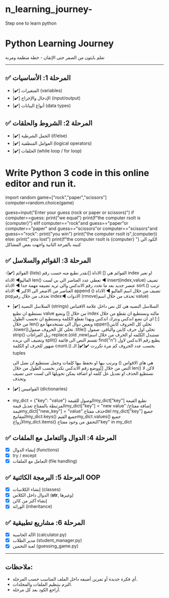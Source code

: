 # n_learning_journey-
Step one to learn python 
# Python Learning Journey

تعلم بايثون من الصفر حتى الإتقان - خطة منظمة ومرنة

---

## ✅ المرحلة 1: الأساسيات
- [✔️] المتغيرات (variables)
- [✔️] الإدخال والإخراج (input/output)
- [✔️] أنواع البيانات (data types)

## ✅ المرحلة 2: الشروط والحلقات
- [✔️] الجمل الشرطية (if/else)
- [✔️] العوامل المنطقية (logical operators)
- [✔️] الحلقات (while loop / for loop)

# Write Python 3 code in this online editor and run it.
import random
game=["rock","paper","scissors"]
computer=random.choice(game)

guess=input("Enter your guess (rock or paper or scissors)")
if computer==guess:
    print("we equal")
    print(f"the computer rsolt is {computer}")
elif computer=="rock"and guess=="paper"or computer=="paper" and guess=="scissors"or computer=="scissors"and guess=="rock":
    print("you win")
    print("the computer rsolt is",(computer))
else:
    print(" you lost")
    print(f"the computer rsolt is {computer} ")
الكود الي كتبته بالمرحة الثانية واجهت بعض المشاكل  
## ✅ المرحلة 3: القوائم والسلاسل
-[✔️] القوائم (lists)
 القوائم هي []
 الاداة []نقدر نطبع منه حسب رقم index او نغير الفاليو◀️ الاداة len() تعطي عدد العناصر الي بي لست ◀️ insert(index,value) تضيف عنصر جديد بعد ما تحدد رقم الاندكس والي تريد تضيفه مهمة جدا ◀️ 
 الاداة sort.() ترتب العناصر من الاصغر الى الاكبر ◀️ الاداة append () تضيف من خلال اسم الفاليو ◀️
 الاداة popتحذف من خلال رقم index◀️ الادوات (rmove)تحذف من خلال اسم value)
- [✔️] السلاسل النصية (strings)
السلاسل النصيه هي كل نص داخل علامة الاقتباس
نستطيع ان نطبع value من خلال [] ونضع index مالته ونستطيع ان نقطع من خلال [:] اي ان نضع اندكس ونترك اندكس وبهذا نقطع الكلمة ونستطيع ان نحسب الطول من خلال len()
وبعض دوال الي نستخدمها مع upper()تخلي كل الحروف كابتن .lower()تخلي كل الحروف صمول .title() تخلي اول حرف كابتن والباقي. صمول strip() زيل الفراغات replace.(old ,new)تستبدل الكلمه او الحرف من خلال اسم ونضيف الي نريده split() تقسم النص الى قائمة find("n") يطبع رقم الاندكس لاول ضهور للحرف او الكلمة count.() يحسب عدد الحروف كم مرة تكررت 
✔️[✔️] الـ tuples
    
    هي هاي الاقواس () ونرتب بيها او نحفظ بيها كلمات وجمل نستطيع ان نصل الى النص من خلال []ووضع رقم الاندكس نكدر نحسب الطول من خلال len() لاكن لا نستطيع الحذف او تعديل عل كلمه او اضافة يمكن تحويلها الى لست حتى تضيف وتحذف 
- [✔️] القواميس (dictionaries)
-  my_dict = {"key": "value"}
الوصول للقيمةmy_dict["key"]
تطبع القيمة المرتبطة بالمفتاح
تعديل قيمةmy_dict["key"] = "new value"
إضافة مفتاح/قيمةmy_dict["new_key"] = "value"
حذف مفتاحdel my_dict["key"]
جميع المفاتيحmy_dict.keys()
جميع القيمmy_dict.values()
جميع الأزواجmy_dict.items()
التحقق من وجود مفتاح"key" in my_dict


## ✅ المرحلة 4: الدوال والتعامل مع الملفات
- [x] إنشاء الدوال (functions)
- [x] try / except
- [x] التعامل مع الملفات (file handling)

## ✅ المرحلة 5: البرمجة الكائنية OOP
- [x] إنشاء الكلاسات (classes)
- [x] الدوال داخل الكلاس (__str__, وغيرها)
- [x] إنشاء أكثر من كائن
- [x] الوراثة (inheritance)

## ✅ المرحلة 6: مشاريع تطبيقية
- [x] الآلة الحاسبة (calculator.py)
- [x] مدير الطلاب (student_manager.py)
- [x] لعبة التخمين (guessing_game.py)

---

## ملاحظات:
- أي فكرة جديدة أو تمرين أضيفه داخل الملف المناسب حسب المرحلة.
- التزم بتنظيم الملفات والمجلدات.
- أراجع الكود بعد كل مرحلة.
